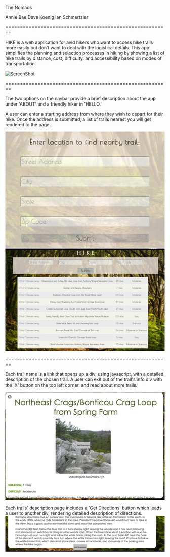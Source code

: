 The Nomads

Annie Bae
Dave Koenig
Ian Schmertzler

========================================================

HIKE is a web application for avid hikers who want to access hike trails more easily but don’t want to deal with the logistical details. This app simplifies the planning and selection processes in hiking by showing a list of hike trails by distance, cost, difficulty, and accessibility based on modes of transportation.

![ScreenShot](app/assets/images/hike1.jpg)

========================================================

The two options on the navbar provide a brief description about the app under 'ABOUT' and a friendly hiker in 'HELLO.'

A user can enter a starting address from where they wish to depart for their hike. Once the address is submitted, a list of trails nearest you will get rendered to the page.

![ScreenShot](app/assets/images/hike2.jpg)
![ScreenShot](app/assets/images/hike3.jpg)

========================================================

Each trail name is a link that opens up a div, using javascript, with a detailed description of the chosen trail. A user can exit out of the trail's info div with the 'X' button on the top left corner, and read about more trails.

![ScreenShot](app/assets/images/hike4.jpg)

Each trails' description page includes a 'Get Directions' button which leads a user to another div, rendering detailed description of directions.
![ScreenShot](app/assets/images/hike5.jpg)